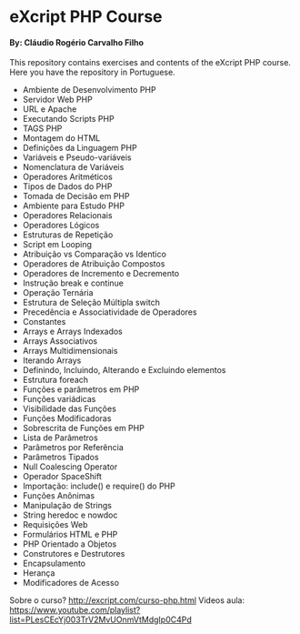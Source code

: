 # eXcript PHP Course
#### By: Cláudio Rogério Carvalho Filho

This repository contains exercises and contents of the eXcript PHP course. Here you have the repository in Portuguese.

 - Ambiente de Desenvolvimento PHP 	
 - Servidor Web PHP 	
 - URL e Apache 	
 - Executando Scripts PHP
 - TAGS PHP 	
 - Montagem do HTML 		
 - Definições da Linguagem PHP 	
 - Variáveis	e Pseudo-variáveis	
 - Nomenclatura de Variáveis	
 - Operadores Aritméticos	
 - Tipos de Dados do PHP 		
 - Tomada de Decisão em PHP	
 - Ambiente para Estudo PHP 		
 - Operadores Relacionais		
 - Operadores Lógicos	
 - Estruturas de Repetição	 	
 - Script em Looping	
 - Atribuição vs Comparação vs Identico	
 - Operadores de Atribuição Compostos	
 - Operadores de Incremento e Decremento	
 - Instrução break e continue	
 - Operação Ternária	 	
 - Estrutura de Seleção Múltipla switch		
 - Precedência e Associatividade de Operadores	
 - Constantes
 - Arrays e Arrays Indexados
 - Arrays Associativos	
 - Arrays Multidimensionais
 - Iterando Arrays
 - Definindo, Incluindo, Alterando e Excluindo elementos			
 - Estrutura foreach	 	 		
 - Funções e parâmetros em PHP
 - Funções variádicas
 - Visibilidade das Funções	
 - Funções Modificadoras	
 - Sobrescrita de Funções em PHP
 - Lista de Parâmetros				
 - Parâmetros por Referência		
 - Parâmetros Tipados		
 - Null Coalescing Operator	
 - Operador SpaceShift	
 - Importação: include() e require() do PHP 	
 - Funções Anônimas					
 - Manipulação de Strings
 - String heredoc e nowdoc
 - Requisições Web	
 - Formulários HTML e PHP 		 	
 - PHP Orientado a Objetos			 	
 - Construtores e Destrutores	
 - Encapsulamento	
 - Herança	
 - Modificadores de Acesso	

Sobre o curso? http://excript.com/curso-php.html
Videos aula: https://www.youtube.com/playlist?list=PLesCEcYj003TrV2MvUOnmVtMdgIp0C4Pd
